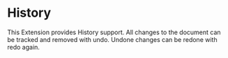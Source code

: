 # History

This Extension provides History support.
All changes to the document can be tracked and removed with undo. Undone changes can be redone with redo again.

